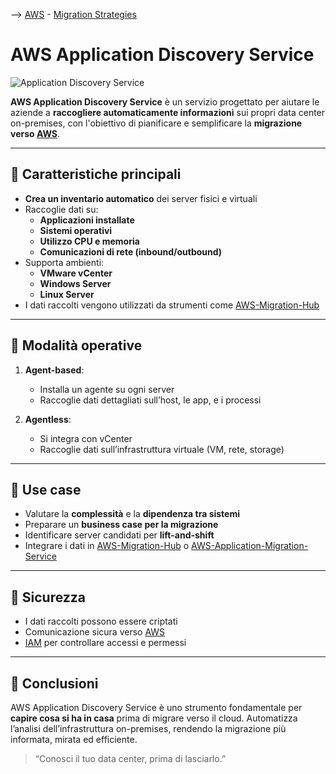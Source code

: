 --> [AWS](00-Intro/AWS.md)  -  [Migration Strategies](06-Cloud-Adoption-Framework-and-Migration-Strategies/AWS-Migration-Strategies.md)
# AWS Application Discovery Service

![Application Discovery Service](app-disc.png)

**AWS Application Discovery Service** è un servizio progettato per aiutare le aziende a **raccogliere automaticamente informazioni** sui propri data center on-premises, con l'obiettivo di pianificare e semplificare la **migrazione verso [AWS](00-Intro/AWS.md)**.

---

## 🧩 Caratteristiche principali

- **Crea un inventario automatico** dei server fisici e virtuali
- Raccoglie dati su:
  - **Applicazioni installate**
  - **Sistemi operativi**
  - **Utilizzo CPU e memoria**
  - **Comunicazioni di rete (inbound/outbound)**
- Supporta ambienti:
  - **VMware vCenter**
  - **Windows Server**
  - **Linux Server**
- I dati raccolti vengono utilizzati da strumenti come [AWS-Migration-Hub](06-Cloud-Adoption-Framework-and-Migration-Strategies/AWS-Migration-Hub.md)

---

## 🔧 Modalità operative

1. **Agent-based**:
   - Installa un agente su ogni server
   - Raccoglie dati dettagliati sull’host, le app, e i processi

2. **Agentless**:
   - Si integra con vCenter
   - Raccoglie dati sull’infrastruttura virtuale (VM, rete, storage)

---

## 🧪 Use case

- Valutare la **complessità** e la **dipendenza tra sistemi**
- Preparare un **business case per la migrazione**
- Identificare server candidati per **lift-and-shift**
- Integrare i dati in [AWS-Migration-Hub](06-Cloud-Adoption-Framework-and-Migration-Strategies/AWS-Migration-Hub.md) o [AWS-Application-Migration-Service](06-Cloud-Adoption-Framework-and-Migration-Strategies/AWS-Application-Migration-Service.md)

---

## 🔐 Sicurezza

- I dati raccolti possono essere criptati
- Comunicazione sicura verso [AWS](00-Intro/AWS.md)
- [IAM](09-Sicurezza-Compliance-Governance/Sicurezza/AWS-IAM.md) per controllare accessi e permessi

---

## 📌 Conclusioni

AWS Application Discovery Service è uno strumento fondamentale per **capire cosa si ha in casa** prima di migrare verso il cloud. Automatizza l’analisi dell’infrastruttura on-premises, rendendo la migrazione più informata, mirata ed efficiente.

> “Conosci il tuo data center, prima di lasciarlo.”
